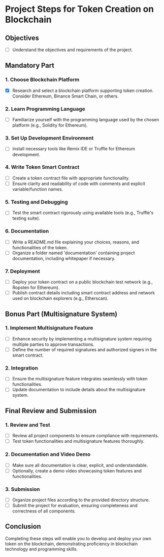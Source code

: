 # Project Steps for Token Creation on Blockchain

## Objectives
- [ ] Understand the objectives and requirements of the project.

## Mandatory Part
### 1. Choose Blockchain Platform
   - [x] Research and select a blockchain platform supporting token creation. Consider Ethereum, Binance Smart Chain, or others.

### 2. Learn Programming Language
   - [ ] Familiarize yourself with the programming language used by the chosen platform (e.g., Solidity for Ethereum).

### 3. Set Up Development Environment
   - [ ] Install necessary tools like Remix IDE or Truffle for Ethereum development.

### 4. Write Token Smart Contract
   - [ ] Create a token contract file with appropriate functionality.
   - [ ] Ensure clarity and readability of code with comments and explicit variable/function names.

### 5. Testing and Debugging
   - [ ] Test the smart contract rigorously using available tools (e.g., Truffle's testing suite).

### 6. Documentation
   - [ ] Write a README.md file explaining your choices, reasons, and functionalities of the token.
   - [ ] Organize a folder named 'documentation' containing project documentation, including whitepaper if necessary.

### 7. Deployment
   - [ ] Deploy your token contract on a public blockchain test network (e.g., Ropsten for Ethereum).
   - [ ] Publish contract details including smart contract address and network used on blockchain explorers (e.g., Etherscan).

## Bonus Part (Multisignature System)
### 1. Implement Multisignature Feature
   - [ ] Enhance security by implementing a multisignature system requiring multiple parties to approve transactions.
   - [ ] Define the number of required signatures and authorized signers in the smart contract.

### 2. Integration
   - [ ] Ensure the multisignature feature integrates seamlessly with token functionalities.
   - [ ] Update documentation to include details about the multisignature system.

## Final Review and Submission
### 1. Review and Test
   - [ ] Review all project components to ensure compliance with requirements.
   - [ ] Test token functionalities and multisignature features thoroughly.

### 2. Documentation and Video Demo
   - [ ] Make sure all documentation is clear, explicit, and understandable.
   - [ ] Optionally, create a demo video showcasing token features and functionalities.

### 3. Submission
   - [ ] Organize project files according to the provided directory structure.
   - [ ] Submit the project for evaluation, ensuring completeness and correctness of all components.

## Conclusion
Completing these steps will enable you to develop and deploy your own token on the blockchain, demonstrating proficiency in blockchain technology and programming skills.
